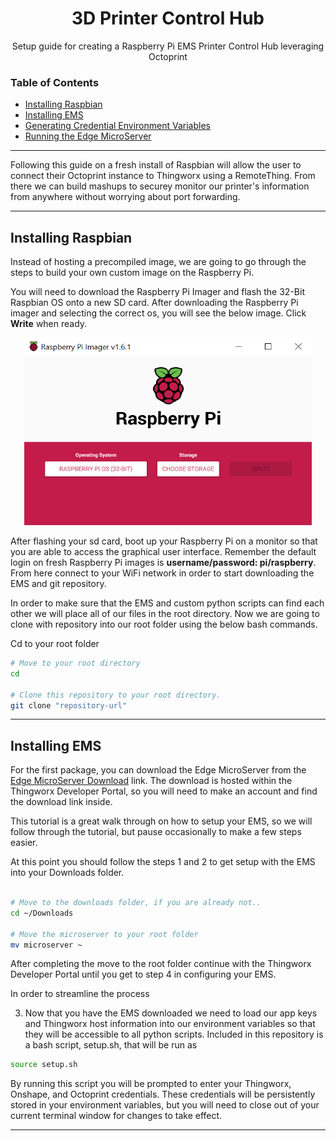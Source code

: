 <h1 align="center">3D Printer Control Hub</h1>
<p align="center">Setup guide for creating a Raspberry Pi EMS Printer Control Hub leveraging Octoprint</p> 


### Table of Contents  
* [Installing Raspbian](#raspbian)
* [Installing EMS](#ems)
* [Generating Credential Environment Variables](#credentials)
* [Running the Edge MicroServer](#run) 
---
Following this guide on a fresh install of Raspbian will allow the user to connect their Octoprint instance to Thingworx using a RemoteThing. From there we can build mashups to securey monitor
our printer's information from anywhere without worrying about port forwarding. 

---
<a name="raspbian"/>

## Installing Raspbian
Instead of hosting a precompiled image, we are going to go through the steps to build your own custom image on the Raspberry Pi.

You will need to download the Raspberry Pi Imager and flash the 32-Bit Raspbian OS onto a new SD card. After downloading the Raspberry Pi imager and selecting the correct os, you will see the below image. Click **Write** when ready.
<br>

<p align="center">
  <img width="460" height="300" src="https://github.com/PTC-Education/RPi-EdgeMicroserver/blob/main/3D-Printer-Control-Hub/images/raspbian-32bit.png" />
</p>

After flashing your sd card, boot up your Raspberry Pi on a monitor so that you are able to access the graphical user interface. Remember the default login on fresh Raspberry Pi images is **username/password: pi/raspberry**. From here connect to your WiFi network in order to start downloading the EMS and git repository. 

In order to make sure that the EMS and custom python scripts can find each other we will place all of our files in the root directory. Now we are going to clone with repository into our root folder using the below bash commands.

Cd to your root folder 
```bash
# Move to your root directory
cd 

# Clone this repository to your root directory. 
git clone "repository-url"
```
---

<a name="ems"/>

## Installing EMS
For the first package, you can download the Edge MicroServer from the [Edge MicroServer Download](https://developer.thingworx.com/resources/guides/thingworx-raspberry-pi-quickstart) link. The download is hosted within the Thingworx Developer Portal, so you will need to make an account and find the download link inside. 

This tutorial is a great walk through on how to setup your EMS, so we will follow through the tutorial, but pause occasionally to make a few steps easier.

At this point you should follow the steps 1 and 2 to get setup with the EMS into your Downloads folder. 

```bash

# Move to the downloads folder, if you are already not..
cd ~/Downloads

# Move the microserver to your root folder
mv microserver ~
```

After completing the move to the root folder continue with the Thingworx Developer Portal until you get to step 4 in configuring your EMS. 

In order to streamline the process 

3. Now that you have the EMS downloaded we need to load our app keys and Thingworx host information into our environment variables so that they will be accessible to all python scripts. Included in this repository is a bash script, setup.sh, that will be run as 

```bash
source setup.sh
```

By running this script you will be prompted to enter your Thingworx, Onshape, and Octoprint credentials. These credentials will be persistently stored in your environment variables, but you will need to close out of your current terminal window for changes to take effect. 

---
<a name="properties"/>
